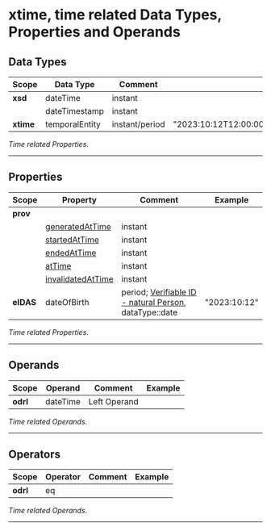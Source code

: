 # xtime, time related Data Types, Properties and Operands

## Data Types

| Scope     | Data Type      | Comment        | Example                                         |
|-----------|----------------|----------------|-------------------------------------------------|
| **xsd**   | dateTime       | instant        |                                                 |
|           | dateTimestamp  | instant        |                                                 |
| **xtime** | temporalEntity | instant/period | "2023:10:12T12:00:00Z;P0Y;2023:10:12T12:00:00Z" |

*Time related Properties*.

---

## Properties

| Scope     | Property                                                                                 | Comment                                                                                                                                                     | Example      |
|-----------|------------------------------------------------------------------------------------------|-------------------------------------------------------------------------------------------------------------------------------------------------------------|--------------|
| **prov**  |                                                                                          |                                                                                                                                                             |              |
|           | [generatedAtTime ](https://www.w3.org/TR/2013/REC-prov-o-20130430/#generatedAtTime)      | instant                                                                                                                                                     |              |
|           | [startedAtTime](https://www.w3.org/TR/2013/REC-prov-o-20130430/#startedAtTime)           | instant                                                                                                                                                     |              |
|           | [endedAtTime](https://www.w3.org/TR/2013/REC-prov-o-20130430/#endedAtTime)               | instant                                                                                                                                                     |              |
|           | [atTime](https://www.w3.org/TR/2013/REC-prov-o-20130430/#endedAtTime)                    | instant                                                                                                                                                     |              |
|           | [invalidatedAtTime ](https://www.w3.org/TR/2013/REC-prov-o-20130430/#invalidatedAtTime)  | instant                                                                                                                                                     |              |
| **eIDAS** | dateOfBirth                                                                              | period; [Verifiable ID - natural Person](https://ec.europa.eu/digital-building-blocks/wikis/display/EBSIDOC/Verifiable+ID+-+Natural+Person), dataType::date | "2023:10:12" |

*Time related Properties*.

---

## Operands

| Scope | Operand  | Comment      | Example  |
|-------|----------|--------------|----------|
| **odrl**  | dateTime | Left Operand |          |

*Time related Operands*.

---

## Operators

| Scope      | Operator | Comment | Example |
|------------|----------|---------|---------|
| **odrl**   | eq       |         |         |

*Time related Operands*.

---